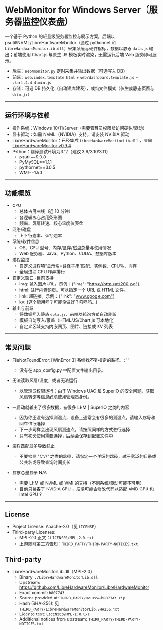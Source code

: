 ﻿# WebMonitor for Windows Server（服务器监控仪表盘）

一个基于 Python 的轻量级服务器监控与展示方案。后端以 psutil/NVML/LibreHardwareMonitor（通过 pythonnet 和 `LibreHardwareMonitorLib.dll`）采集系统与硬件指标，数据以静态 `data.js` 输出；前端使用 Chart.js 与原生 JS 模板实时渲染，无需运行后端 Web 服务即可展示。

- 后端：`WebMmonitor.py` 定时采集并输出数据（可选写入 DB）
- 前端：`web/index.template.html` + `web/dashboard.template.js` + `chart.4.4.4.min.js`
- 存储：可选 DB 持久化（自动建库建表），或纯文件模式（仅生成静态页面与 `data.js`）

---

## 运行环境与依赖

- 操作系统：Windows 10/11/Server（需要管理员权限以访问硬件/驱动）
- 显卡驱动：如需 NVML（NVIDIA）支持，请安装 NVIDIA 驱动
- LibreHardwareMonitor：已经集成 `LibreHardwareMonitorLib.dll` ，来自[LibreHardwareMonitor v0.9.4](https://github.com/LibreHardwareMonitor/LibreHardwareMonitor)
- Python：编译测试环境为3.12（建议 3.9/3.10/3.11）
  - psutil==5.9.8
  - PyMySQL==1.1.1
  - pythonnet==3.0.5
  - WMI==1.5.1

---

## 功能概览

- CPU
  - 总体占用曲线（近 10 分钟）
  - 各逻辑核心占用条形图
  - 频率、风扇转速、核心温度仪表盘
- 网络/磁盘
  - 上下行速率、读写速率
- 系统/软件信息
  - OS、CPU 型号、内存/显存/磁盘总量与使用情况
  - Web 服务器、Java、Python、CUDA、数据库版本
- 进程监控
  - 自定义进程项“显示名=路径子串”匹配、实例数、CPU%、内存
  - 全局进程 CPU 咋弄排行
- 自定义窗口
  -目前支持
    - img: 输入图片URL。示例：{"img": "https://http.cat/200.jpg"}
    - html: 进行内嵌网页。可以指定一个 URL 或 HTML 文件。
    - link: 超链接。示例：{"link": "www.google.com"}
    - kv: (这个能用吗？可能没做好？呜呜呜...)
- 输出与前端
  - 将数据写入静态 `data.js`，前端以轮询方式自动刷新
  - 模板自动写入/覆盖（HTML/JS/Chart.js 可本地化）
  - 自定义区域支持内嵌网页、图片、链接或 KV 列表

---
 
## 常见问题
- FileNotFoundError: [WinError 3] 系统找不到指定的路径。: ''
  - 没有在 app_config.py 中配置文件输出目录。

- 无法读取风扇/温度，或者无法运行
  - 以管理员权限运行；由于 Windows UAC 和 SuperIO 的安全问题，获取风扇转速等信息必须使用管理员身份。

- 一启动就输出了很多数据，有很多 LHM | SuperIO 之类的内容
  - 因为你还没有选择测温点，设备上通常会有很多的测温点，请输入序号和回车进行选择
  - 下一步同样会出现风扇测速点，请按照同样的方式进行选择
  - 只有初次使用需要选择，后续会保存到配置文件中

- 进程匹配过多导致终止
  - 不要检测 "C://" 之类的路径，请指定一个详细的路径，过于宽泛的目录或公共名或导致查询时间变长

- 显存总量显示 N/A
  - 需要 LHM 或 NVML 或 WMI 的支持（不同系统/驱动可能不可用）
  - 目前只兼容了 NVIDIA GPU ，后续可能会修改代码以适配 AMD GPU 和 Intel GPU ?

---

## License
- Project License: Apache-2.0（见 `LICENSE`）
- Third-party Licenses:
  - MPL-2.0 正文：`LICENSES/MPL-2.0.txt`
  - 上游随附第三方告知：`THIRD_PARTY/THIRD-PARTY-NOTICES.txt`

## Third-party
- LibreHardwareMonitorLib.dll（MPL-2.0）
  - Binary: `./LibreHardwareMonitorLib.dll`
  - Upstream: https://github.com/LibreHardwareMonitor/LibreHardwareMonitor
  - Exact commit: `b807743`
  - Source provided at: `THIRD_PARTY/source-b807743.zip`
  - Hash (SHA-256): 见 `THIRD_PARTY/LibreHardwareMonitorLib.SHA256.txt`
  - License text: `LICENSES/MPL-2.0.txt`
  - Additional notices from upstream: `THIRD_PARTY/THIRD-PARTY-NOTICES.txt`